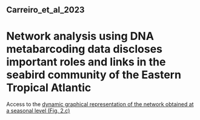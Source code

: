 ## Carreiro_et_al_2023

# Network analysis using DNA metabarcoding data discloses important roles and links in the seabird community of the Eastern Tropical Atlantic

Access to the [dynamic graphical representation of the network obtained at a seasonal level (Fig. 2.c)](/Carreiro_et_al_2023/network/)
